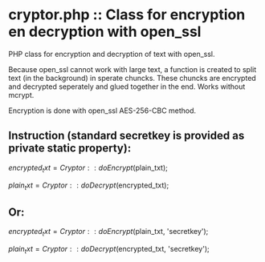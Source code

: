 # cryptor.php :: Class for encryption en decryption with open_ssl
PHP class for encryption and decryption of text with open_ssl. 

Because open_ssl cannot work with large text, a function is created to split text (in the background) in sperate chuncks. 
These chuncks are encrypted and decrypted seperately and glued together in the end. 
Works without mcrypt.

Encryption is done with open_ssl AES-256-CBC method.

## Instruction (standard secretkey is provided as private static property):

$encrypted_txt    = Cryptor::doEncrypt($plain_txt);

$plain_txt        = Cryptor::doDecrypt($encrypted_txt);

## Or:

$encrypted_txt    = Cryptor::doEncrypt($plain_txt, 'secretkey');

$plain_txt        = Cryptor::doDecrypt($encrypted_txt, 'secretkey');


